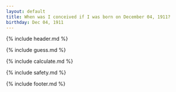 ```yaml
---
layout: default
title: When was I conceived if I was born on December 04, 1911?
birthday: Dec 04, 1911
---
```


{% include header.md %}

{% include guess.md %}

{% include calculate.md %}

{% include safety.md %}

{% include footer.md %}



